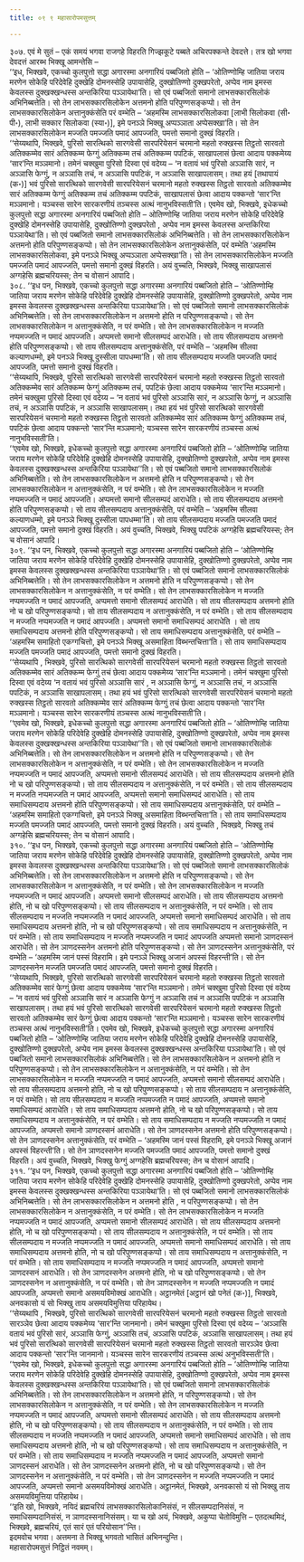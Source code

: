```yaml
---
title: ०९ ९ महासारोपमसुत्तम्

---
```


३०७. एवं मे सुतं – एकं समयं भगवा राजगहे विहरति गिज्झकूटे पब्बते अचिरपक्कन्ते देवदत्ते। तत्र खो भगवा देवदत्तं आरब्भ भिक्खू आमन्तेसि –  
‘‘इध, भिक्खवे, एकच्चो कुलपुत्तो सद्धा अगारस्मा अनगारियं पब्बजितो होति – ‘ओतिण्णोम्हि जातिया जराय मरणेन सोकेहि परिदेवेहि दुक्खेहि दोमनस्सेहि उपायासेहि, दुक्खोतिण्णो दुक्खपरेतो, अप्पेव नाम इमस्स केवलस्स दुक्खक्खन्धस्स अन्तकिरिया पञ्ञायेथा’ति। सो एवं पब्बजितो समानो लाभसक्कारसिलोकं अभिनिब्बत्तेति। सो तेन लाभसक्कारसिलोकेन अत्तमनो होति परिपुण्णसङ्कप्पो। सो तेन लाभसक्कारसिलोकेन अत्तानुक्कंसेति परं वम्भेति – ‘अहमस्मि लाभसक्कारसिलोकवा [लाभी सिलोकवा (सी॰ पी॰), लाभी सक्कार सिलोकवा (स्या॰)], इमे पनञ्ञे भिक्खू अप्पञ्ञाता अप्पेसक्खा’ति। सो तेन लाभसक्कारसिलोकेन मज्जति पमज्जति पमादं आपज्जति, पमत्तो समानो दुक्खं विहरति।  
‘‘सेय्यथापि, भिक्खवे, पुरिसो सारत्थिको सारगवेसी सारपरियेसनं चरमानो महतो रुक्खस्स तिट्ठतो सारवतो अतिक्कम्मेव सारं अतिक्कम्म फेग्गुं अतिक्कम्म तचं अतिक्कम्म पपटिकं, साखापलासं छेत्वा आदाय पक्कमेय्य ‘सार’न्ति मञ्ञमानो। तमेनं चक्खुमा पुरिसो दिस्वा एवं वदेय्य – ‘न वतायं भवं पुरिसो अञ्ञासि सारं, न अञ्ञासि फेग्गुं, न अञ्ञासि तचं, न अञ्ञासि पपटिकं, न अञ्ञासि साखापलासम्। तथा हयं [तथापायं (क॰)] भवं पुरिसो सारत्थिको सारगवेसी सारपरियेसनं चरमानो महतो रुक्खस्स तिट्ठतो सारवतो अतिक्कम्मेव सारं अतिक्कम्म फेग्गुं अतिक्कम्म तचं अतिक्कम्म पपटिकं, साखापलासं छेत्वा आदाय पक्कन्तो ‘सार’न्ति मञ्ञमानो। यञ्चस्स सारेन सारकरणीयं तञ्चस्स अत्थं नानुभविस्सती’ति। एवमेव खो, भिक्खवे, इधेकच्चो कुलपुत्तो सद्धा अगारस्मा अनगारियं पब्बजितो होति – ओतिण्णोम्हि जातिया जराय मरणेन सोकेहि परिदेवेहि दुक्खेहि दोमनस्सेहि उपायासेहि, दुक्खोतिण्णो दुक्खपरेतो , अप्पेव नाम इमस्स केवलस्स अन्तकिरिया पञ्ञायेथा’ति। सो एवं पब्बजितो समानो लाभसक्कारसिलोकं अभिनिब्बत्तेति। सो तेन लाभसक्कारसिलोकेन अत्तमनो होति परिपुण्णसङ्कप्पो। सो तेन लाभसक्कारसिलोकेन अत्तानुक्कंसेति, परं वम्भेति ‘अहमस्मि लाभसक्कारसिलोकवा, इमे पनञ्ञे भिक्खू अप्पञ्ञाता अप्पेसक्खा’ति। सो तेन लाभसक्कारसिलोकेन मज्जति पमज्जति पमादं आपज्जति, पमत्तो समानो दुक्खं विहरति। अयं वुच्चति, भिक्खवे, भिक्खु साखापलासं अग्गहेसि ब्रह्मचरियस्स; तेन च वोसानं आपादि।  
३०८. ‘‘इध पन, भिक्खवे, एकच्चो कुलपुत्तो सद्धा अगारस्मा अनगारियं पब्बजितो होति – ‘ओतिण्णोम्हि जातिया जराय मरणेन सोकेहि परिदेवेहि दुक्खेहि दोमनस्सेहि उपायासेहि, दुक्खोतिण्णो दुक्खपरेतो, अप्पेव नाम इमस्स केवलस्स दुक्खक्खन्धस्स अन्तकिरिया पञ्ञायेथा’ति। सो एवं पब्बजितो समानो लाभसक्कारसिलोकं अभिनिब्बत्तेति। सो तेन लाभसक्कारसिलोकेन न अत्तमनो होति न परिपुण्णसङ्कप्पो। सो तेन लाभसक्कारसिलोकेन न अत्तानुक्कंसेति, न परं वम्भेति। सो तेन लाभसक्कारसिलोकेन न मज्जति नप्पमज्जति न पमादं आपज्जति। अप्पमत्तो समानो सीलसम्पदं आराधेति। सो ताय सीलसम्पदाय अत्तमनो होति परिपुण्णसङ्कप्पो। सो ताय सीलसम्पदाय अत्तानुक्कंसेति, परं वम्भेति – ‘अहमस्मि सीलवा कल्याणधम्मो, इमे पनञ्ञे भिक्खू दुस्सीला पापधम्मा’ति। सो ताय सीलसम्पदाय मज्जति पमज्जति पमादं आपज्जति, पमत्तो समानो दुक्खं विहरति।  
‘‘सेय्यथापि, भिक्खवे, पुरिसो सारत्थिको सारगवेसी सारपरियेसनं चरमानो महतो रुक्खस्स तिट्ठतो सारवतो अतिक्कम्मेव सारं अतिक्कम्म फेग्गुं अतिक्कम्म तचं, पपटिकं छेत्वा आदाय पक्कमेय्य ‘सार’न्ति मञ्ञमानो। तमेनं चक्खुमा पुरिसो दिस्वा एवं वदेय्य – ‘न वतायं भवं पुरिसो अञ्ञासि सारं, न अञ्ञासि फेग्गुं, न अञ्ञासि तचं, न अञ्ञासि पपटिकं, न अञ्ञासि साखापलासम्। तथा हयं भवं पुरिसो सारत्थिको सारगवेसी सारपरियेसनं चरमानो महतो रुक्खस्स तिट्ठतो सारवतो अतिक्कम्मेव सारं अतिक्कम्म फेग्गुं अतिक्कम्म तचं, पपटिकं छेत्वा आदाय पक्कन्तो ‘सार’न्ति मञ्ञमानो; यञ्चस्स सारेन सारकरणीयं तञ्चस्स अत्थं नानुभविस्सती’ति।  
‘‘एवमेव खो, भिक्खवे, इधेकच्चो कुलपुत्तो सद्धा अगारस्मा अनगारियं पब्बजितो होति – ‘ओतिण्णोम्हि जातिया जराय मरणेन सोकेहि परिदेवेहि दुक्खेहि दोमनस्सेहि उपायासेहि, दुक्खोतिण्णो दुक्खपरेतो, अप्पेव नाम इमस्स केवलस्स दुक्खक्खन्धस्स अन्तकिरिया पञ्ञायेथा’’ति। सो एवं पब्बजितो समानो लाभसक्कारसिलोकं अभिनिब्बत्तेति। सो तेन लाभसक्कारसिलोकेन न अत्तमनो होति न परिपुण्णसङ्कप्पो। सो तेन लाभसक्कारसिलोकेन न अत्तानुक्कंसेति, न परं वम्भेति। सो तेन लाभसक्कारसिलोकेन न मज्जति नप्पमज्जति न पमादं आपज्जति। अप्पमत्तो समानो सीलसम्पदं आराधेति। सो ताय सीलसम्पदाय अत्तमनो होति परिपुण्णसङ्कप्पो। सो ताय सीलसम्पदाय अत्तानुक्कंसेति, परं वम्भेति – ‘अहमस्मि सीलवा कल्याणधम्मो, इमे पनञ्ञे भिक्खू दुस्सीला पापधम्मा’ति। सो ताय सीलसम्पदाय मज्जति पमज्जति पमादं आपज्जति, पमत्तो समानो दुक्खं विहरति। अयं वुच्चति, भिक्खवे, भिक्खु पपटिकं अग्गहेसि ब्रह्मचरियस्स; तेन च वोसानं आपादि।  
३०९. ‘‘इध पन, भिक्खवे, एकच्चो कुलपुत्तो सद्धा अगारस्मा अनगारियं पब्बजितो होति – ‘ओतिण्णोम्हि जातिया जराय मरणेन सोकेहि परिदेवेहि दुक्खेहि दोमनस्सेहि उपायासेहि, दुक्खोतिण्णो दुक्खपरेतो, अप्पेव नाम इमस्स केवलस्स दुक्खक्खन्धस्स अन्तकिरिया पञ्ञायेथा’ति। सो एवं पब्बजितो समानो लाभसक्कारसिलोकं अभिनिब्बत्तेति। सो तेन लाभसक्कारसिलोकेन न अत्तमनो होति न परिपुण्णसङ्कप्पो। सो तेन लाभसक्कारसिलोकेन न अत्तानुक्कंसेति, न परं वम्भेति। सो तेन लाभसक्कारसिलोकेन न मज्जति नप्पमज्जति न पमादं आपज्जति, अप्पमत्तो समानो सीलसम्पदं आराधेति। सो ताय सीलसम्पदाय अत्तमनो होति नो च खो परिपुण्णसङ्कप्पो। सो ताय सीलसम्पदाय न अत्तानुक्कंसेति, न परं वम्भेति। सो ताय सीलसम्पदाय न मज्जति नप्पमज्जति न पमादं आपज्जति। अप्पमत्तो समानो समाधिसम्पदं आराधेति । सो ताय समाधिसम्पदाय अत्तमनो होति परिपुण्णसङ्कप्पो। सो ताय समाधिसम्पदाय अत्तानुक्कंसेति, परं वम्भेति – ‘अहमस्मि समाहितो एकग्गचित्तो, इमे पनञ्ञे भिक्खू असमाहिता विब्भन्तचित्ता’ति। सो ताय समाधिसम्पदाय मज्जति पमज्जति पमादं आपज्जति, पमत्तो समानो दुक्खं विहरति।  
‘‘सेय्यथापि , भिक्खवे, पुरिसो सारत्थिको सारगवेसी सारपरियेसनं चरमानो महतो रुक्खस्स तिट्ठतो सारवतो अतिक्कम्मेव सारं अतिक्कम्म फेग्गुं तचं छेत्वा आदाय पक्कमेय्य ‘सार’न्ति मञ्ञमानो। तमेनं चक्खुमा पुरिसो दिस्वा एवं वदेय्य ‘न वतायं भवं पुरिसो अञ्ञासि सारं , न अञ्ञासि फेग्गुं, न अञ्ञासि तचं, न अञ्ञासि पपटिकं, न अञ्ञासि साखापलासम्। तथा हयं भवं पुरिसो सारत्थिको सारगवेसी सारपरियेसनं चरमानो महतो रुक्खस्स तिट्ठतो सारवतो अतिक्कम्मेव सारं अतिक्कम्म फेग्गुं तचं छेत्वा आदाय पक्कन्तो ‘सार’न्ति मञ्ञमानो। यञ्चस्स सारेन सारकरणीयं तञ्चस्स अत्थं नानुभविस्सती’ति।  
‘‘एवमेव खो, भिक्खवे, इधेकच्चो कुलपुत्तो सद्धा अगारस्मा अनगारियं पब्बजितो होति – ‘ओतिण्णोम्हि जातिया जराय मरणेन सोकेहि परिदेवेहि दुक्खेहि दोमनस्सेहि उपायासेहि, दुक्खोतिण्णो दुक्खपरेतो, अप्पेव नाम इमस्स केवलस्स दुक्खक्खन्धस्स अन्तकिरिया पञ्ञायेथा’’ति। सो एवं पब्बजितो समानो लाभसक्कारसिलोकं अभिनिब्बत्तेति। सो तेन लाभसक्कारसिलोकेन न अत्तमनो होति न परिपुण्णसङ्कप्पो। सो तेन लाभसक्कारसिलोकेन न अत्तानुक्कंसेति, न परं वम्भेति। सो तेन लाभसक्कारसिलोकेन न मज्जति नप्पमज्जति न पमादं आपज्जति, अप्पमत्तो समानो सीलसम्पदं आराधेति। सो ताय सीलसम्पदाय अत्तमनो होति नो च खो परिपुण्णसङ्कप्पो। सो ताय सीलसम्पदाय न अत्तानुक्कंसेति, न परं वम्भेति। सो ताय सीलसम्पदाय न मज्जति नप्पमज्जति न पमादं आपज्जति, अप्पमत्तो समानो समाधिसम्पदं आराधेति। सो ताय समाधिसम्पदाय अत्तमनो होति परिपुण्णसङ्कप्पो। सो ताय समाधिसम्पदाय अत्तानुक्कंसेति, परं वम्भेति – ‘अहमस्मि समाहितो एकग्गचित्तो, इमे पनञ्ञे भिक्खू असमाहिता विब्भन्तचित्ता’ति। सो ताय समाधिसम्पदाय मज्जति पमज्जति पमादं आपज्जति, पमत्तो समानो दुक्खं विहरति। अयं वुच्चति , भिक्खवे, भिक्खु तचं अग्गहेसि ब्रह्मचरियस्स; तेन च वोसानं आपादि।  
३१०. ‘‘इध पन, भिक्खवे, एकच्चो कुलपुत्तो सद्धा अगारस्मा अनगारियं पब्बजितो होति – ‘ओतिण्णोम्हि जातिया जराय मरणेन सोकेहि परिदेवेहि दुक्खेहि दोमनस्सेहि उपायासेहि, दुक्खोतिण्णो दुक्खपरेतो, अप्पेव नाम इमस्स केवलस्स दुक्खक्खन्धस्स अन्तकिरिया पञ्ञायेथा’ति। सो एवं पब्बजितो समानो लाभसक्कारसिलोकं अभिनिब्बत्तेति। सो तेन लाभसक्कारसिलोकेन न अत्तमनो होति न परिपुण्णसङ्कप्पो। सो तेन लाभसक्कारसिलोकेन न अत्तानुक्कंसेति, न परं वम्भेति। सो तेन लाभसक्कारसिलोकेन न मज्जति नप्पमज्जति न पमादं आपज्जति। अप्पमत्तो समानो सीलसम्पदं आराधेति। सो ताय सीलसम्पदाय अत्तमनो होति, नो च खो परिपुण्णसङ्कप्पो। सो ताय सीलसम्पदाय न अत्तानुक्कंसेति, न परं वम्भेति। सो ताय सीलसम्पदाय न मज्जति नप्पमज्जति न पमादं आपज्जति, अप्पमत्तो समानो समाधिसम्पदं आराधेति। सो ताय समाधिसम्पदाय अत्तमनो होति, नो च खो परिपुण्णसङ्कप्पो। सो ताय समाधिसम्पदाय न अत्तानुक्कंसेति, न परं वम्भेति। सो ताय समाधिसम्पदाय न मज्जति नप्पमज्जति न पमादं आपज्जति अप्पमत्तो समानो ञाणदस्सनं आराधेति। सो तेन ञाणदस्सनेन अत्तमनो होति परिपुण्णसङ्कप्पो। सो तेन ञाणदस्सनेन अत्तानुक्कंसेति, परं वम्भेति – ‘अहमस्मि जानं पस्सं विहरामि। इमे पनञ्ञे भिक्खू अजानं अपस्सं विहरन्ती’ति। सो तेन ञाणदस्सनेन मज्जति पमज्जति पमादं आपज्जति, पमत्तो समानो दुक्खं विहरति।  
‘‘सेय्यथापि, भिक्खवे, पुरिसो सारत्थिको सारगवेसी सारपरियेसनं चरमानो महतो रुक्खस्स तिट्ठतो सारवतो अतिक्कम्मेव सारं फेग्गुं छेत्वा आदाय पक्कमेय्य ‘सार’न्ति मञ्ञमानो। तमेनं चक्खुमा पुरिसो दिस्वा एवं वदेय्य – ‘न वतायं भवं पुरिसो अञ्ञासि सारं न अञ्ञासि फेग्गुं न अञ्ञासि तचं न अञ्ञासि पपटिकं न अञ्ञासि साखापलासम्। तथा हयं भवं पुरिसो सारत्थिको सारगवेसी सारपरियेसनं चरमानो महतो रुक्खस्स तिट्ठतो सारवतो अतिक्कम्मेव सारं फेग्गुं छेत्वा आदाय पक्कन्तो ‘सार’न्ति मञ्ञमानो। यञ्चस्स सारेन सारकरणीयं तञ्चस्स अत्थं नानुभविस्सती’ति। एवमेव खो, भिक्खवे, इधेकच्चो कुलपुत्तो सद्धा अगारस्मा अनगारियं पब्बजितो होति – ‘ओतिण्णोम्हि जातिया जराय मरणेन सोकेहि परिदेवेहि दुक्खेहि दोमनस्सेहि उपायासेहि, दुक्खोतिण्णो दुक्खपरेतो, अप्पेव नाम इमस्स केवलस्स दुक्खक्खन्धस्स अन्तकिरिया पञ्ञायेथा’ति। सो एवं पब्बजितो समानो लाभसक्कारसिलोकं अभिनिब्बत्तेति। सो तेन लाभसक्कारसिलोकेन न अत्तमनो होति न परिपुण्णसङ्कप्पो। सो तेन लाभसक्कारसिलोकेन न अत्तानुक्कंसेति, न परं वम्भेति। सो तेन लाभसक्कारसिलोकेन न मज्जति नप्पमज्जति न पमादं आपज्जति, अप्पमत्तो समानो सीलसम्पदं आराधेति। सो ताय सीलसम्पदाय अत्तमनो होति, नो च खो परिपुण्णसङ्कप्पो। सो ताय सीलसम्पदाय न अत्तानुक्कंसेति, न परं वम्भेति। सो ताय सीलसम्पदाय न मज्जति नप्पमज्जति न पमादं आपज्जति, अप्पमत्तो समानो समाधिसम्पदं आराधेति। सो ताय समाधिसम्पदाय अत्तमनो होति, नो च खो परिपुण्णसङ्कप्पो। सो ताय समाधिसम्पदाय न अत्तानुक्कंसेति, न परं वम्भेति। सो ताय समाधिसम्पदाय न मज्जति नप्पमज्जति न पमादं आपज्जति, अप्पमत्तो समानो ञाणदस्सनं आराधेति। सो तेन ञाणदस्सनेन अत्तमनो होति परिपुण्णसङ्कप्पो। सो तेन ञाणदस्सनेन अत्तानुक्कंसेति, परं वम्भेति – ‘अहमस्मि जानं पस्सं विहरामि, इमे पनञ्ञे भिक्खू अजानं अपस्सं विहरन्ती’ति। सो तेन ञाणदस्सनेन मज्जति पमज्जति पमादं आपज्जति, पमत्तो समानो दुक्खं विहरति। अयं वुच्चति, भिक्खवे, भिक्खु फेग्गुं अग्गहेसि ब्रह्मचरियस्स; तेन च वोसानं आपादि।  
३११. ‘‘इध पन, भिक्खवे, एकच्चो कुलपुत्तो सद्धा अगारस्मा अनगारियं पब्बजितो होति – ‘ओतिण्णोम्हि जातिया जराय मरणेन सोकेहि परिदेवेहि दुक्खेहि दोमनस्सेहि उपायासेहि, दुक्खोतिण्णो दुक्खपरेतो, अप्पेव नाम इमस्स केवलस्स दुक्खक्खन्धस्स अन्तकिरिया पञ्ञायेथा’ति। सो एवं पब्बजितो समानो लाभसक्कारसिलोकं अभिनिब्बत्तेति। सो तेन लाभसक्कारसिलोकेन न अत्तमनो होति , न परिपुण्णसङ्कप्पो। सो तेन लाभसक्कारसिलोकेन न अत्तानुक्कंसेति, न परं वम्भेति। सो तेन लाभसक्कारसिलोकेन न मज्जति नप्पमज्जति न पमादं आपज्जति, अप्पमत्तो समानो सीलसम्पदं आराधेति। सो ताय सीलसम्पदाय अत्तमनो होति, नो च खो परिपुण्णसङ्कप्पो। सो ताय सीलसम्पदाय न अत्तानुक्कंसेति, न परं वम्भेति। सो ताय सीलसम्पदाय न मज्जति नप्पमज्जति न पमादं आपज्जति, अप्पमत्तो समानो समाधिसम्पदं आराधेति। सो ताय समाधिसम्पदाय अत्तमनो होति, नो च खो परिपुण्णसङ्कप्पो। सो ताय समाधिसम्पदाय न अत्तानुक्कंसेति, न परं वम्भेति। सो ताय समाधिसम्पदाय न मज्जति नप्पमज्जति न पमादं आपज्जति, अप्पमत्तो समानो ञाणदस्सनं आराधेति। सो तेन ञाणदस्सनेन अत्तमनो होति, नो च खो परिपुण्णसङ्कप्पो। सो तेन ञाणदस्सनेन न अत्तानुक्कंसेति, न परं वम्भेति। सो तेन ञाणदस्सनेन न मज्जति नप्पमज्जति न पमादं आपज्जति, अप्पमत्तो समानो असमयविमोक्खं आराधेति। अट्ठानमेतं [अट्ठानं खो पनेतं (क॰)], भिक्खवे, अनवकासो यं सो भिक्खु ताय असमयविमुत्तिया परिहायेथ।  
‘‘सेय्यथापि , भिक्खवे, पुरिसो सारत्थिको सारगवेसी सारपरियेसनं चरमानो महतो रुक्खस्स तिट्ठतो सारवतो सारञ्ञेव छेत्वा आदाय पक्कमेय्य ‘सार’न्ति जानमानो। तमेनं चक्खुमा पुरिसो दिस्वा एवं वदेय्य – ‘अञ्ञासि वतायं भवं पुरिसो सारं, अञ्ञासि फेग्गुं, अञ्ञासि तचं, अञ्ञासि पपटिकं, अञ्ञासि साखापलासम्। तथा हयं भवं पुरिसो सारत्थिको सारगवेसी सारपरियेसनं चरमानो महतो रुक्खस्स तिट्ठतो सारवतो सारञ्ञेव छेत्वा आदाय पक्कन्तो ‘सार’न्ति जानमानो। यञ्चस्स सारेन सारकरणीयं तञ्चस्स अत्थं अनुभविस्सती’ति।  
‘‘एवमेव खो, भिक्खवे, इधेकच्चो कुलपुत्तो सद्धा अगारस्मा अनगारियं पब्बजितो होति – ‘ओतिण्णोम्हि जातिया जराय मरणेन सोकेहि परिदेवेहि दुक्खेहि दोमनस्सेहि उपायासेहि, दुक्खोतिण्णो दुक्खपरेतो, अप्पेव नाम इमस्स केवलस्स दुक्खक्खन्धस्स अन्तकिरिया पञ्ञायेथा’ति। सो एवं पब्बजितो समानो लाभसक्कारसिलोकं अभिनिब्बत्तेति। सो तेन लाभसक्कारसिलोकेन न अत्तमनो होति, न परिपुण्णसङ्कप्पो। सो तेन लाभसक्कारसिलोकेन न अत्तानुक्कंसेति, न परं वम्भेति। सो तेन लाभसक्कारसिलोकेन न मज्जति नप्पमज्जति न पमादं आपज्जति, अप्पमत्तो समानो सीलसम्पदं आराधेति। सो ताय सीलसम्पदाय अत्तमनो होति, नो च खो परिपुण्णसङ्कप्पो। सो ताय सीलसम्पदाय न अत्तानुक्कंसेति, न परं वम्भेति। सो ताय सीलसम्पदाय न मज्जति नप्पमज्जति न पमादं आपज्जति, अप्पमत्तो समानो समाधिसम्पदं आराधेति। सो ताय समाधिसम्पदाय अत्तमनो होति, नो च खो परिपुण्णसङ्कप्पो। सो ताय समाधिसम्पदाय न अत्तानुक्कंसेति, न परं वम्भेति। सो ताय समाधिसम्पदाय न मज्जति नप्पमज्जति न पमादं आपज्जति, अप्पमत्तो समानो ञाणदस्सनं आराधेति। सो तेन ञाणदस्सनेन अत्तमनो होति, नो च खो परिपुण्णसङ्कप्पो। सो तेन ञाणदस्सनेन न अत्तानुक्कंसेति, न परं वम्भेति। सो तेन ञाणदस्सनेन न मज्जति नप्पमज्जति न पमादं आपज्जति, अप्पमत्तो समानो असमयविमोक्खं आराधेति। अट्ठानमेतं, भिक्खवे, अनवकासो यं सो भिक्खु ताय असमयविमुत्तिया परिहायेथ।  
‘‘इति खो, भिक्खवे, नयिदं ब्रह्मचरियं लाभसक्कारसिलोकानिसंसं, न सीलसम्पदानिसंसं, न समाधिसम्पदानिसंसं, न ञाणदस्सनानिसंसम्। या च खो अयं, भिक्खवे, अकुप्पा चेतोविमुत्ति – एतदत्थमिदं, भिक्खवे, ब्रह्मचरियं, एतं सारं एतं परियोसान’’न्ति।  
इदमवोच भगवा। अत्तमना ते भिक्खू भगवतो भासितं अभिनन्दुन्ति।  
महासारोपमसुत्तं निट्ठितं नवमम्।  


